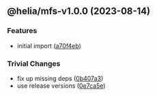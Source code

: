 ## @helia/mfs-v1.0.0 (2023-08-14)


### Features

* initial import ([a70f4eb](https://github.com/ipfs/helia-mfs/commit/a70f4eb982e377eeeeb6fd4a53f7baf40c09641b))


### Trivial Changes

* fix up missing deps ([0b407a3](https://github.com/ipfs/helia-mfs/commit/0b407a3a7e1da8418fad72e6b3631528a912a493))
* use release versions ([0e7ca5e](https://github.com/ipfs/helia-mfs/commit/0e7ca5e3422472712bb83044a483a1a1326ea618))

